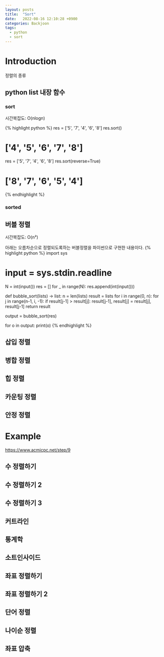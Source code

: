 ```yaml
---
layout: posts
title:  "Sort"
date:   2022-08-16 12:10:28 +0900
categories: Backjoon
tags:
  - python
  - sort
---
```


# Introduction

정렬의 종류

## python list 내장 함수

### sort
시간복잡도: O(nlogn)

{% highlight python %}
res = ['5', '7', '4', '6', '8']
res.sort()
# ['4', '5', '6', '7', '8']

res = ['5', '7', '4', '6', '8']
res.sort(reverse=True)
# ['8', '7', '6', '5', '4']
{% endhighlight %}

### sorted

## 버블 정렬
시간복잡도: O(n²)

아래는 오름차순으로 정렬되도록하는 버블정렬을 파이썬으로 구현한 내용이다.
{% highlight python %}
import sys
# input = sys.stdin.readline

N = int(input())
res = []
for _ in range(N):
    res.append(int(input()))

def bubble_sort(lists) -> list:
  n = len(lists)
  result = lists
  for i in range(0, n):
    for j in range(n-1, i, -1):
      if result[j-1] > result[j]:
        result[j-1], result[j] = result[j], result[j-1]
  return result

output = bubble_sort(res)

for o in output:
    print(o)
{% endhighlight %}
## 삽입 정렬
## 병합 정렬
## 힙 정렬
## 카운팅 정렬
## 안정 정렬

# Example
https://www.acmicpc.net/step/9

## 수 정렬하기

## 수 정렬하기 2

## 수 정렬하기 3

## 커트라인

## 통계학

## 소트인사이드

## 좌표 정렬하기

## 좌표 정렬하기 2

## 단어 정렬

## 나이순 정렬

## 좌표 압축